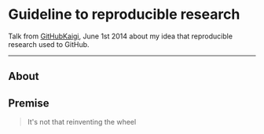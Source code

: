 Guideline to reproducible research
============

Talk from [GitHubKaigi](http://githubkaigi.org), June 1st 2014 about my idea that reproducible research used to GitHub.

* * *

## About

## Premise

> It's not that reinventing the wheel


